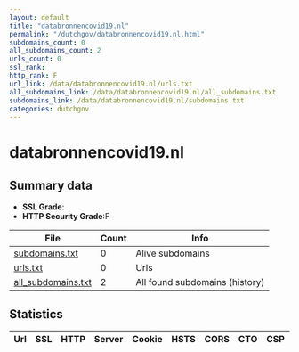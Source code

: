 ```yaml
---
layout: default
title: "databronnencovid19.nl"
permalink: "/dutchgov/databronnencovid19.nl.html"
subdomains_count: 0
all_subdomains_count: 2
urls_count: 0
ssl_rank: 
http_rank: F
url_link: /data/databronnencovid19.nl/urls.txt
all_subdomains_link: /data/databronnencovid19.nl/all_subdomains.txt
subdomains_link: /data/databronnencovid19.nl/subdomains.txt
categories: dutchgov
---
```



# databronnencovid19.nl
## Summary data


 - **SSL Grade**:
 - **HTTP Security Grade**:F


| File       | Count | Info |
|------------|-------|------|
|[subdomains.txt](/data/databronnencovid19.nl/subdomains.txt)|0|Alive subdomains|
|[urls.txt](/data/databronnencovid19.nl/urls.txt)|0|Urls|
|[all_subdomains.txt](/data/databronnencovid19.nl/all_subdomains.txt)|2|All found subdomains (history)|


## Statistics


| Url | SSL | HTTP | Server | Cookie | HSTS | CORS | CTO | CSP | XFO | XXP | RP |FP| Tech |Title |
|--------|-------|-------|------|------|------|------|------|------|------|------|------|------|------|------|